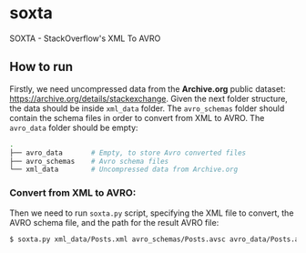 # soxta
SOXTA - StackOverflow's XML To AVRO

## How to run
Firstly, we need uncompressed data from the **Archive.org** public dataset: https://archive.org/details/stackexchange. Given the next folder structure, the data should be inside `xml_data` folder. The `avro_schemas` folder should contain the schema files in order to convert from XML to AVRO. The `avro_data` folder should be empty:

```bash
.
├── avro_data       # Empty, to store Avro converted files
├── avro_schemas    # Avro schema files
└── xml_data        # Uncompressed data from Archive.org
```

### Convert from XML to AVRO:

Then we need to run `soxta.py` script, specifying the XML file to convert, the AVRO schema file, and the path for the result AVRO file:

```bash
$ soxta.py xml_data/Posts.xml avro_schemas/Posts.avsc avro_data/Posts.avro

```
